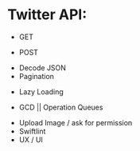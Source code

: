 # Twitter API:
+ GET
* POST
+ Decode JSON
+ Pagination
* Lazy Loading
+ GCD || Operation Queues
* Upload Image / ask for permission
* Swiftlint
* UX / UI
